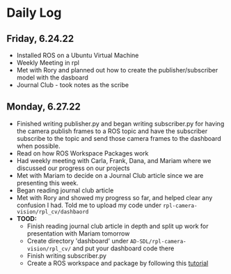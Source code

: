 # Daily Log

## Friday, 6.24.22
* Installed ROS on a Ubuntu Virtual Machine
* Weekly Meeting in rpl
* Met with Rory and planned out how to create the publisher/subscriber model with the dasboard
* Journal Club - took notes as the scribe

## Monday, 6.27.22
* Finished writing publisher.py and began writing subscriber.py for having the camera publish frames to a ROS topic and have the subscriber subscribe to the topic and send those camera frames to the dashboard when possible.
* Read on how ROS Workspace Packages work
* Had weekly meeting with Carla, Frank, Dana, and Mariam where we discussed our progress on our projects
* Met with Mariam to decide on a Journal Club article since we are presenting this week.
* Began reading journal club article
* Met with Rory and showed my progress so far, and helped clear any confusion I had. Told me to upload my code under `rpl-camera-vision/rpl_cv/dashbaord`
* **TOOD:**    
  - Finish reading journal club article in depth and split up work for presentation with Mariam tomorrow
  - Create directory 'dashboard' under `AD-SDL/rpl-camera-vision/rpl_cv/` and put your dashboard code there
  - Finish writing subscriber.py
  - Create a ROS workspace and package by following this [tutorial](https://docs.ros.org/en/foxy/Tutorials/Beginner-Client-Libraries/Creating-A-Workspace/Creating-A-Workspace.html#new-directory)
